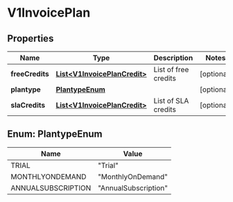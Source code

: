 # V1InvoicePlan

## Properties
Name | Type | Description | Notes
------------ | ------------- | ------------- | -------------
**freeCredits** | [**List&lt;V1InvoicePlanCredit&gt;**](V1InvoicePlanCredit.md) | List of free credits |  [optional]
**plantype** | [**PlantypeEnum**](#PlantypeEnum) |  |  [optional]
**slaCredits** | [**List&lt;V1InvoicePlanCredit&gt;**](V1InvoicePlanCredit.md) | List of SLA credits |  [optional]

<a name="PlantypeEnum"></a>
## Enum: PlantypeEnum
Name | Value
---- | -----
TRIAL | &quot;Trial&quot;
MONTHLYONDEMAND | &quot;MonthlyOnDemand&quot;
ANNUALSUBSCRIPTION | &quot;AnnualSubscription&quot;
